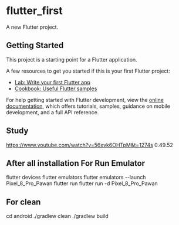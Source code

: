 # flutter_first

A new Flutter project.

## Getting Started

This project is a starting point for a Flutter application.

A few resources to get you started if this is your first Flutter project:

- [Lab: Write your first Flutter app](https://docs.flutter.dev/get-started/codelab)
- [Cookbook: Useful Flutter samples](https://docs.flutter.dev/cookbook)

For help getting started with Flutter development, view the
[online documentation](https://docs.flutter.dev/), which offers tutorials,
samples, guidance on mobile development, and a full API reference.
## Study
https://www.youtube.com/watch?v=56xvk6OHTpM&t=1274s
0.49.52
## After all installation For Run Emulator
flutter devices
flutter emulators
flutter emulators --launch Pixel_8_Pro_Pawan
flutter run
flutter run -d Pixel_8_Pro_Pawan

## For clean
cd android
./gradlew clean
./gradlew build

